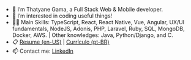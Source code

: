- 👋 I’m Thatyane Gama, a Full Stack Web & Mobile developer.
- 👀 I’m interested in coding useful things!
- :woman_technologist: Main Skills: TypeScript, React, React Native, Vue, Angular, UX/UI fundamentals, NodeJS, Adonis, PHP, Laravel, Ruby, SQL, MongoDB, Docker, AWS. | Other knowledges: Java, Python/Django, and C.
- :clipboard: [Resume (en-US)](https://drive.google.com/file/d/1nieA1mk8VFYNG6m9qTbhK_Ia0xAhnW2-/view?usp=sharing) | [Currículo (pt-BR)](https://drive.google.com/file/d/1z8UGSr-hFAK4g82r9OFy84x-a4aBj6UM/view?usp=sharing)
- 📫 Contact me: [LinkedIn](https://www.linkedin.com/in/thatyane-gama/)
